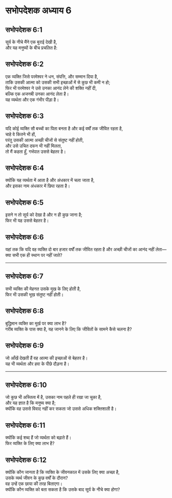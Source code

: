 # सभोपदेशक अध्याय 6

## सभोपदेशक 6:1

सूर्य के नीचे मैंने एक बुराई देखी है,  
और यह मनुष्यों के बीच प्रचलित है:

## सभोपदेशक 6:2

एक व्यक्ति जिसे परमेश्वर ने धन, संपत्ति, और सम्मान दिया है,  
ताकि उसकी आत्मा को उसकी सभी इच्छाओं में से कुछ भी कमी न हो;  
फिर भी परमेश्वर ने उसे उनका आनंद लेने की शक्ति नहीं दी,  
बल्कि एक अजनबी उनका आनंद लेता है।  
यह व्यर्थता और एक गंभीर पीड़ा है।

## सभोपदेशक 6:3

यदि कोई व्यक्ति सौ बच्चों का पिता बनता है और कई वर्षों तक जीवित रहता है,  
चाहे वे कितने भी हों,  
परंतु उसकी आत्मा अच्छी चीजों से संतुष्ट नहीं होती,  
और उसे उचित दफन भी नहीं मिलता,  
तो मैं कहता हूँ, गर्भपात उससे बेहतर है।

## सभोपदेशक 6:4

क्योंकि यह व्यर्थता में आता है और अंधकार में चला जाता है,  
और इसका नाम अंधकार में छिपा रहता है।

## सभोपदेशक 6:5

इसने न तो सूर्य को देखा है और न ही कुछ जाना है;  
फिर भी यह उससे बेहतर है।

## सभोपदेशक 6:6

यहां तक कि यदि वह व्यक्ति दो बार हजार वर्षों तक जीवित रहता है और अच्छी चीजों का आनंद नहीं लेता—  
क्या सभी एक ही स्थान पर नहीं जाते?

---

## सभोपदेशक 6:7

सभी व्यक्ति की मेहनत उसके मुख के लिए होती है,  
फिर भी उसकी भूख संतुष्ट नहीं होती।

## सभोपदेशक 6:8

बुद्धिमान व्यक्ति का मूर्ख पर क्या लाभ है?  
गरीब व्यक्ति के पास क्या है, यह जानने के लिए कि जीवितों के सामने कैसे चलना है?

## सभोपदेशक 6:9

जो आँखें देखती हैं वह आत्मा की इच्छाओं से बेहतर है।  
यह भी व्यर्थता और हवा के पीछे दौड़ना है।

---

## सभोपदेशक 6:10

जो कुछ भी अस्तित्व में है, उसका नाम पहले ही रखा जा चुका है,  
और यह ज्ञात है कि मनुष्य क्या है;  
क्योंकि वह उससे विवाद नहीं कर सकता जो उससे अधिक शक्तिशाली है।

## सभोपदेशक 6:11

क्योंकि कई शब्द हैं जो व्यर्थता को बढ़ाते हैं।  
फिर व्यक्ति के लिए क्या लाभ है?

## सभोपदेशक 6:12

क्योंकि कौन जानता है कि व्यक्ति के जीवनकाल में उसके लिए क्या अच्छा है,  
उसके व्यर्थ जीवन के कुछ वर्षों के दौरान?  
वह उन्हें एक छाया की तरह बिताएगा।  
क्योंकि कौन व्यक्ति को बता सकता है कि उसके बाद सूर्य के नीचे क्या होगा?
